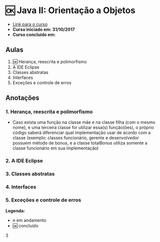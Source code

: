 # :ok: Java II: Orientação a Objetos

- [Link para o curso](https://cursos.alura.com.br/course/java-e-orientacao-a-objetos)
- __Curso iniciado em: 31/10/2017__
- __Curso concluído em:__

## Aulas

1. :ok: Herança, reescrita e polimorfismo
2. A IDE Eclipse
3. Classes abstratas
4. Interfaces
5. Exceções e controle de erros

## Anotações

### 1. Herança, reescrita e polimorfismo

- Caso exista uma função na classe mãe e na classe filha (com o mesmo nome), e uma terceira classe for utilizar essa(s) função(ões), o próprio código saberá diferenciar qual implementação usar de acordo com a classe (exemplo: classes funcionário, gerente e desenvolvedor possuem método de bonus, e a classe totalBonus utiliza somente a classe funcionário em sua implementação)

### 2. A IDE Eclipse

### 3. Classes abstratas

### 4. Interfaces

### 5. Exceções e controle de erros

__Legenda:__
- :on: em andamento
- :ok: concluído


3